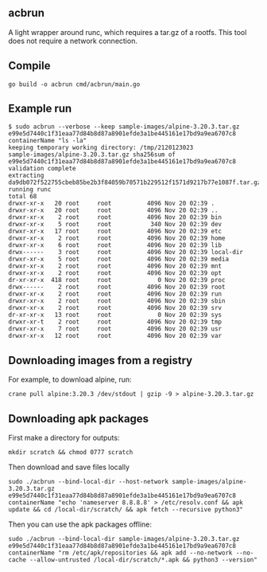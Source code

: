 ## acbrun

A light wrapper around runc, which requires a tar.gz of a rootfs. This tool does not require a network connection.

## Compile

    go build -o acbrun cmd/acbrun/main.go

## Example run

    $ sudo acbrun --verbose --keep sample-images/alpine-3.20.3.tar.gz e99e5d7440c1f31eaa77d84b8d87a8901efde3a1be445161e17bd9a9ea6707c8 containerName "ls -la"
    keeping temporary working directory: /tmp/2120123023
    sample-images/alpine-3.20.3.tar.gz sha256sum of e99e5d7440c1f31eaa77d84b8d87a8901efde3a1be445161e17bd9a9ea6707c8 validation complete
    extracting da9db072f522755cbeb85be2b3f84059b70571b229512f1571d9217b77e1087f.tar.gz
    running runc
    total 68
    drwxr-xr-x   20 root     root          4096 Nov 20 02:39 .
    drwxr-xr-x   20 root     root          4096 Nov 20 02:39 ..
    drwxr-xr-x    2 root     root          4096 Nov 20 02:39 bin
    drwxr-xr-x    5 root     root           340 Nov 20 02:39 dev
    drwxr-xr-x   17 root     root          4096 Nov 20 02:39 etc
    drwxr-xr-x    2 root     root          4096 Nov 20 02:39 home
    drwxr-xr-x    6 root     root          4096 Nov 20 02:39 lib
    drwx------    3 root     root          4096 Nov 20 02:39 local-dir
    drwxr-xr-x    5 root     root          4096 Nov 20 02:39 media
    drwxr-xr-x    2 root     root          4096 Nov 20 02:39 mnt
    drwxr-xr-x    2 root     root          4096 Nov 20 02:39 opt
    dr-xr-xr-x  418 root     root             0 Nov 20 02:39 proc
    drwx------    2 root     root          4096 Nov 20 02:39 root
    drwxr-xr-x    2 root     root          4096 Nov 20 02:39 run
    drwxr-xr-x    2 root     root          4096 Nov 20 02:39 sbin
    drwxr-xr-x    2 root     root          4096 Nov 20 02:39 srv
    dr-xr-xr-x   13 root     root             0 Nov 20 02:39 sys
    drwxr-xr-t    2 root     root          4096 Nov 20 02:39 tmp
    drwxr-xr-x    7 root     root          4096 Nov 20 02:39 usr
    drwxr-xr-x   12 root     root          4096 Nov 20 02:39 var

## Downloading images from a registry

For example, to download alpine, run:

    crane pull alpine:3.20.3 /dev/stdout | gzip -9 > alpine-3.20.3.tar.gz

## Downloading apk packages

First make a directory for outputs:

    mkdir scratch && chmod 0777 scratch

Then download and save files locally

    sudo ./acbrun --bind-local-dir --host-network sample-images/alpine-3.20.3.tar.gz e99e5d7440c1f31eaa77d84b8d87a8901efde3a1be445161e17bd9a9ea6707c8 containerName "echo 'nameserver 8.8.8.8' > /etc/resolv.conf && apk update && cd /local-dir/scratch/ && apk fetch --recursive python3"

Then you can use the apk packages offline:

    sudo ./acbrun --bind-local-dir sample-images/alpine-3.20.3.tar.gz e99e5d7440c1f31eaa77d84b8d87a8901efde3a1be445161e17bd9a9ea6707c8 containerName "rm /etc/apk/repositories && apk add --no-network --no-cache --allow-untrusted /local-dir/scratch/*.apk && python3 --version"
